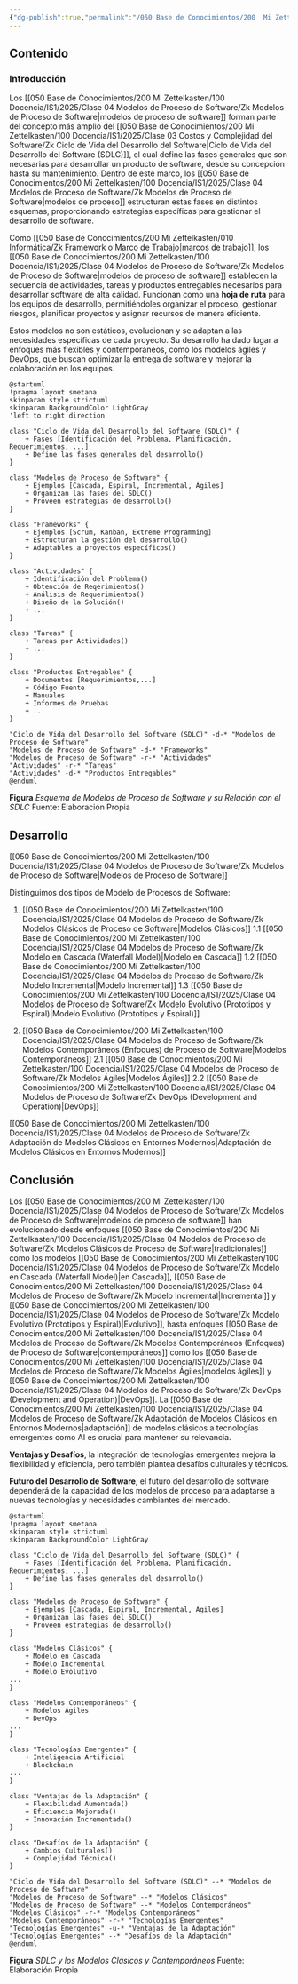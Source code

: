 ```yaml
---
{"dg-publish":true,"permalink":"/050 Base de Conocimientos/200  Mi Zettelkasten/100 Docencia/IS1/2025/Clase 04 Modelos de Proceso de Software/Zk !MOC Modelos de Proceso de Software/","tags":["digitalGarden","moc","software","proceso"]}
---
```


## Contenido

### Introducción
Los [[050 Base de Conocimientos/200  Mi Zettelkasten/100 Docencia/IS1/2025/Clase 04 Modelos de Proceso de Software/Zk Modelos de Proceso de Software\|modelos de proceso de software]] forman parte del concepto más amplio del [[050 Base de Conocimientos/200  Mi Zettelkasten/100 Docencia/IS1/2025/Clase 03 Costos y Complejidad del Software/Zk Ciclo de Vida del Desarrollo del Software\|Ciclo de Vida del Desarrollo del Software (SDLC)]], el cual define las fases generales que son necesarias para desarrollar un producto de software, desde su concepción hasta su mantenimiento. Dentro de este marco, los [[050 Base de Conocimientos/200  Mi Zettelkasten/100 Docencia/IS1/2025/Clase 04 Modelos de Proceso de Software/Zk Modelos de Proceso de Software\|modelos de proceso]] estructuran estas fases en distintos esquemas, proporcionando estrategias específicas para gestionar el desarrollo de software.

Como [[050 Base de Conocimientos/200  Mi Zettelkasten/010 Informática/Zk Framework o Marco de Trabajo\|marcos de trabajo]], los [[050 Base de Conocimientos/200  Mi Zettelkasten/100 Docencia/IS1/2025/Clase 04 Modelos de Proceso de Software/Zk Modelos de Proceso de Software\|modelos de proceso de software]] establecen la secuencia de actividades, tareas y productos entregables necesarios para desarrollar software de alta calidad. Funcionan como una **hoja de ruta** para los equipos de desarrollo, permitiéndoles organizar el proceso, gestionar riesgos, planificar proyectos y asignar recursos de manera eficiente.

Estos modelos no son estáticos, evolucionan y se adaptan a las necesidades específicas de cada proyecto. Su desarrollo ha dado lugar a enfoques más flexibles y contemporáneos, como los modelos ágiles y DevOps, que buscan optimizar la entrega de software y mejorar la colaboración en los equipos.

```plantuml
@startuml
!pragma layout smetana
skinparam style strictuml
skinparam BackgroundColor LightGray
'left to right direction

class "Ciclo de Vida del Desarrollo del Software (SDLC)" {
    + Fases [Identificación del Problema, Planificación, Requerimientos, ...]
    + Define las fases generales del desarrollo()
}

class "Modelos de Proceso de Software" {
    + Ejemplos [Cascada, Espiral, Incremental, Ágiles]
    + Organizan las fases del SDLC()
    + Proveen estrategias de desarrollo()
}

class "Frameworks" {
    + Ejemplos [Scrum, Kanban, Extreme Programming]
	+ Estructuran la gestión del desarrollo()
    + Adaptables a proyectos específicos()
}

class "Actividades" {
    + Identificación del Problema()
    + Obtención de Reqerimientos()
    + Análisis de Requerimientos()
    + Diseño de la Solución()
    + ...
}

class "Tareas" {
	+ Tareas por Actividades()
    + ...
}

class "Productos Entregables" {
    + Documentos [Requerimientos,...]
    + Código Fuente
    + Manuales
    + Informes de Pruebas
    + ...
}

"Ciclo de Vida del Desarrollo del Software (SDLC)" -d-* "Modelos de Proceso de Software"
"Modelos de Proceso de Software" -d-* "Frameworks"
"Modelos de Proceso de Software" -r-* "Actividades"
"Actividades" -r-* "Tareas"
"Actividades" -d-* "Productos Entregables"
@enduml
```
**Figura**
_Esquema de Modelos de Proceso de Software y su Relación con el SDLC_
Fuente: Elaboración Propia

## Desarrollo
[[050 Base de Conocimientos/200  Mi Zettelkasten/100 Docencia/IS1/2025/Clase 04 Modelos de Proceso de Software/Zk Modelos de Proceso de Software\|Modelos de Proceso de Software]]

Distinguimos dos tipos de Modelo de Procesos de Software:
1. [[050 Base de Conocimientos/200  Mi Zettelkasten/100 Docencia/IS1/2025/Clase 04 Modelos de Proceso de Software/Zk Modelos Clásicos de Proceso de Software\|Modelos Clásicos]]
	1.1 [[050 Base de Conocimientos/200  Mi Zettelkasten/100 Docencia/IS1/2025/Clase 04 Modelos de Proceso de Software/Zk Modelo en Cascada (Waterfall Model)\|Modelo en Cascada]]
	1.2 [[050 Base de Conocimientos/200  Mi Zettelkasten/100 Docencia/IS1/2025/Clase 04 Modelos de Proceso de Software/Zk Modelo Incremental\|Modelo Incremental]]
	1.3 [[050 Base de Conocimientos/200  Mi Zettelkasten/100 Docencia/IS1/2025/Clase 04 Modelos de Proceso de Software/Zk Modelo Evolutivo (Prototipos y Espiral)\|Modelo Evolutivo (Prototipos y Espiral)]]

2. [[050 Base de Conocimientos/200  Mi Zettelkasten/100 Docencia/IS1/2025/Clase 04 Modelos de Proceso de Software/Zk Modelos Contemporáneos (Enfoques) de Proceso de Software\|Modelos Contemporáneos]]
	2.1  [[050 Base de Conocimientos/200  Mi Zettelkasten/100 Docencia/IS1/2025/Clase 04 Modelos de Proceso de Software/Zk Modelos Ágiles\|Modelos Ágiles]]
	2.2 [[050 Base de Conocimientos/200  Mi Zettelkasten/100 Docencia/IS1/2025/Clase 04 Modelos de Proceso de Software/Zk DevOps (Development and Operation)\|DevOps]]

[[050 Base de Conocimientos/200  Mi Zettelkasten/100 Docencia/IS1/2025/Clase 04 Modelos de Proceso de Software/Zk Adaptación de Modelos Clásicos en Entornos Modernos\|Adaptación de Modelos Clásicos en Entornos Modernos]]

## Conclusión
Los [[050 Base de Conocimientos/200  Mi Zettelkasten/100 Docencia/IS1/2025/Clase 04 Modelos de Proceso de Software/Zk Modelos de Proceso de Software\|modelos de proceso de software]] han evolucionado desde enfoques [[050 Base de Conocimientos/200  Mi Zettelkasten/100 Docencia/IS1/2025/Clase 04 Modelos de Proceso de Software/Zk Modelos Clásicos de Proceso de Software\|tradicionales]] como los modelos [[050 Base de Conocimientos/200  Mi Zettelkasten/100 Docencia/IS1/2025/Clase 04 Modelos de Proceso de Software/Zk Modelo en Cascada (Waterfall Model)\|en Cascada]], [[050 Base de Conocimientos/200  Mi Zettelkasten/100 Docencia/IS1/2025/Clase 04 Modelos de Proceso de Software/Zk Modelo Incremental\|Incremental]] y [[050 Base de Conocimientos/200  Mi Zettelkasten/100 Docencia/IS1/2025/Clase 04 Modelos de Proceso de Software/Zk Modelo Evolutivo (Prototipos y Espiral)\|Evolutivo]], hasta enfoques [[050 Base de Conocimientos/200  Mi Zettelkasten/100 Docencia/IS1/2025/Clase 04 Modelos de Proceso de Software/Zk Modelos Contemporáneos (Enfoques) de Proceso de Software\|contemporáneos]] como los [[050 Base de Conocimientos/200  Mi Zettelkasten/100 Docencia/IS1/2025/Clase 04 Modelos de Proceso de Software/Zk Modelos Ágiles\|modelos ágiles]] y [[050 Base de Conocimientos/200  Mi Zettelkasten/100 Docencia/IS1/2025/Clase 04 Modelos de Proceso de Software/Zk DevOps (Development and Operation)\|DevOps]]. La [[050 Base de Conocimientos/200  Mi Zettelkasten/100 Docencia/IS1/2025/Clase 04 Modelos de Proceso de Software/Zk Adaptación de Modelos Clásicos en Entornos Modernos\|adaptación]] de modelos clásicos a tecnologías emergentes como AI es crucial para mantener su relevancia.

**Ventajas y Desafíos**, la integración de tecnologías emergentes mejora la flexibilidad y eficiencia, pero también plantea desafíos culturales y técnicos.

**Futuro del Desarrollo de Software**, el futuro del desarrollo de software dependerá de la capacidad de los modelos de proceso para adaptarse a nuevas tecnologías y necesidades cambiantes del mercado.
```plantuml
@startuml
!pragma layout smetana
skinparam style strictuml
skinparam BackgroundColor LightGray

class "Ciclo de Vida del Desarrollo del Software (SDLC)" {
    + Fases [Identificación del Problema, Planificación, Requerimientos, ...]
    + Define las fases generales del desarrollo()
}

class "Modelos de Proceso de Software" {
    + Ejemplos [Cascada, Espiral, Incremental, Ágiles]
    + Organizan las fases del SDLC()
    + Proveen estrategias de desarrollo()
}

class "Modelos Clásicos" {
    + Modelo en Cascada
    + Modelo Incremental
    + Modelo Evolutivo
...
}

class "Modelos Contemporáneos" {
    + Modelos Ágiles
    + DevOps
...
}

class "Tecnologías Emergentes" {
    + Inteligencia Artificial
    + Blockchain
...
}

class "Ventajas de la Adaptación" {
    + Flexibilidad Aumentada()
    + Eficiencia Mejorada()
    + Innovación Incrementada()
}

class "Desafíos de la Adaptación" {
    + Cambios Culturales()
    + Complejidad Técnica()
}

"Ciclo de Vida del Desarrollo del Software (SDLC)" --* "Modelos de Proceso de Software"
"Modelos de Proceso de Software" --* "Modelos Clásicos"
"Modelos de Proceso de Software" --* "Modelos Contemporáneos"
"Modelos Clásicos" -r-* "Modelos Contemporáneos"
"Modelos Contemporáneos" -r-* "Tecnologías Emergentes"
"Tecnologías Emergentes" -u-* "Ventajas de la Adaptación"
"Tecnologías Emergentes" --* "Desafíos de la Adaptación"
@enduml

```
**Figura**
_SDLC y los Modelos Clásicos y Contemporáneos_
Fuente: Elaboración Propia

